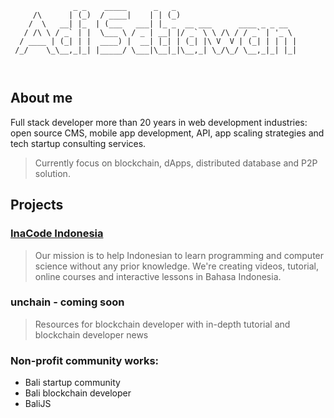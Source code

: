 ```
              _ _    _____      _   _                           
     /\      | (_)  / ____|    | | (_)                          
    /  \   __| |_  | (___   ___| |_ _  __ ___      ____ _ _ __  
   / /\ \ / _` | |  \___ \ / _ | __| |/ _` \ \ /\ / / _` | '_ \ 
  / ____ | (_| | |  ____) |  __| |_| | (_| |\ V  V | (_| | | | |
 /_/    \_\__,_|_| |_____/ \___|\__|_|\__,_| \_/\_/ \__,_|_| |_|
                                                                
                                                                
```

## About me

Full stack developer more than 20 years in web development industries: open source CMS, mobile app development, API, app scaling strategies and tech startup consulting services.

> Currently focus on blockchain, dApps, distributed database and P2P solution.

## Projects

### [InaCode Indonesia](https://inacode.id)

> Our mission is to help Indonesian to learn programming and computer science without any prior knowledge. We're creating videos, tutorial, online courses and interactive lessons in Bahasa Indonesia. 

### unchain - coming soon

> Resources for blockchain developer with in-depth tutorial and blockchain developer news

### Non-profit community works:

* Bali startup community
* Bali blockchain developer
* BaliJS
